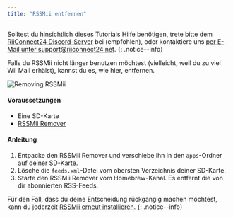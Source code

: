 ```yaml
---
title: "RSSMii entfernen"
---
```


Solltest du hinsichtlich dieses Tutorials Hilfe benötigen, trete bitte dem [RiiConnect24 Discord-Server](https://discord.gg/rc24) bei (empfohlen), oder kontaktiere uns [per E-Mail unter support@riiconnect24.net](mailto:support@riiconnect24.net).
{: .notice--info}

Falls du RSSMii nicht länger benutzen möchtest (vielleicht, weil du zu viel Wii Mail erhälst), kannst du es, wie hier, entfernen.

![Removing RSSMii](/images/rssmii-remove.png)

#### Voraussetzungen

* Eine SD-Karte
* [RSSMii Remover](https://github.com/RiiConnect24/rssmii/releases)

#### Anleitung

1. Entpacke den RSSMii Remover und verschiebe ihn in den `apps`-Ordner auf deiner SD-Karte.
2. Lösche die `feeds.xml`-Datei vom obersten Verzeichnis deiner SD-Karte.
3. Starte den RSSMii Remover vom Homebrew-Kanal. Es entfernt die von dir abonnierten RSS-Feeds.

Für den Fall, dass du deine Entscheidung rückgängig machen möchtest, kann du jederzeit [RSSMii erneut installieren](rssmii).
{: .notice--info}
